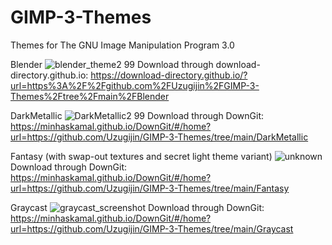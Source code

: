 # GIMP-3-Themes
Themes for The GNU Image Manipulation Program 3.0

Blender
![blender_theme2 99](https://github.com/Uzugijin/GIMP-3-Themes/assets/116717813/2f33f1b2-9b7d-45ca-a261-09d03d310061)
Download through download-directory.github.io: https://download-directory.github.io/?url=https%3A%2F%2Fgithub.com%2FUzugijin%2FGIMP-3-Themes%2Ftree%2Fmain%2FBlender

DarkMetallic
![DarkMetallic2 99](https://github.com/Uzugijin/GIMP-3-Themes/assets/116717813/ba324ec3-055c-457d-a40d-b4c1331e8bfc)
Download through DownGit: https://minhaskamal.github.io/DownGit/#/home?url=https://github.com/Uzugijin/GIMP-3-Themes/tree/main/DarkMetallic

Fantasy (with swap-out textures and secret light theme variant)
![unknown](https://github.com/Uzugijin/GIMP-3-Themes/assets/116717813/8bc00b90-92d3-45f7-ab2e-bd180aebd176)
Download through DownGit: https://minhaskamal.github.io/DownGit/#/home?url=https://github.com/Uzugijin/GIMP-3-Themes/tree/main/Fantasy

Graycast
![graycast_screenshot](https://github.com/Uzugijin/GIMP-3-Themes/assets/116717813/d5779c1c-abde-4c1f-a1d0-f028e7e81d71)
Download through DownGit: https://minhaskamal.github.io/DownGit/#/home?url=https://github.com/Uzugijin/GIMP-3-Themes/tree/main/Graycast


